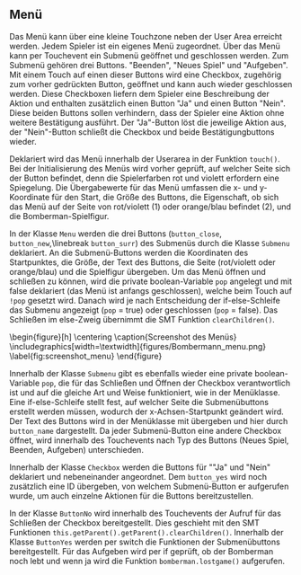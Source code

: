 ## Menü

Das Menü kann über eine kleine Touchzone neben der User Area erreicht werden. Jedem Spieler ist ein eigenes Menü zugeordnet. Über das Menü kann per Touchevent ein Submenü geöffnet und geschlossen werden. Zum Submenü gehören drei Buttons. "Beenden", "Neues Spiel" und "Aufgeben". Mit einem Touch auf einen dieser Buttons wird eine Checkbox, zugehörig zum vorher gedrückten Button, geöffnet und kann auch wieder geschlossen werden. Diese Checkboxen liefern dem Spieler eine Beschreibung der Aktion und enthalten zusätzlich einen Button "Ja" und einen Button "Nein". Diese beiden Buttons sollen verhindern, dass der Spieler eine Aktion ohne weitere Bestätigung ausführt. Der "Ja"-Button löst die jeweilige Aktion aus, der "Nein"-Button schließt die Checkbox und beide Bestätigungbuttons wieder.

Deklariert wird das Menü innerhalb der Userarea in der Funktion  `touch()`. Bei der Initialisierung des Menüs wird vorher geprüft, auf welcher Seite sich der Button befindet, denn die Spielerfarben rot und violett erfordern eine Spiegelung. Die Übergabewerte für das Menü umfassen die x- und y-Koordinate für den Start, die Größe des Buttons, die Eigenschaft, ob sich das Menü auf der Seite von rot/violett (1) oder orange/blau befindet (2), und die Bomberman-Spielfigur.

In der Klasse `Menu` werden die drei Buttons (`button_close`, `button_new`,\linebreak `button_surr`) des Submenüs durch die Klasse `Submenu` deklariert. An die Submenü-Buttons werden die Koordinaten des Startpunktes, die Größe, der Text des Buttons, die Seite (rot/violett oder orange/blau) und die Spielfigur übergeben. Um das Menü öffnen und schließen zu können, wird die private boolean-Variable `pop` angelegt und mit false deklariert (das Menü ist anfangs geschlossen), welche beim Touch auf `!pop` gesetzt wird. Danach wird je nach Entscheidung der if-else-Schleife das Submenu angezeigt (`pop` = true) oder geschlossen (`pop` = false). Das Schließen im else-Zweig übernimmt die SMT Funktion `clearChildren()`.

\begin{figure}[h]
    \centering
    \caption{Screenshot des Menüs}
    \includegraphics[width=\textwidth]{figures/Bombermann_menu.png}
    \label{fig:screenshot_menu}
\end{figure}

Innerhalb der Klasse `Submenu` gibt es ebenfalls wieder eine private boolean-Variable `pop`, die für das Schließen und Öffnen der Checkbox verantwortlich ist und auf die gleiche Art und Weise funktioniert, wie in der Menüklasse. Eine if-else-Schleife stellt fest, auf welcher Seite die Submenübuttons erstellt werden müssen, wodurch der x-Achsen-Startpunkt geändert wird. Der Text des Buttons wird in der Menüklasse mit übergeben und hier durch `button_name` dargestellt. Da jeder Submenü-Button eine andere Checkbox öffnet, wird innerhalb des Touchevents nach Typ des Buttons (Neues Spiel, Beenden, Aufgeben) unterschieden.

Innerhalb der Klasse `Checkbox` werden die Buttons für ""Ja" und "Nein" deklariert und nebeneinander angeordnet. Dem `button_yes` wird noch zusätzlich eine ID übergeben, von welchem Submenü-Button er aufgerufen wurde, um auch einzelne Aktionen für die Buttons bereitzustellen.

In der Klasse `ButtonNo` wird innerhalb des Touchevents der Aufruf für das Schließen der Checkbox bereitgestellt. Dies geschieht mit den SMT Funktionen `this.getParent().getParent().clearChildren()`.
Innerhalb der Klasse `ButtonYes` werden per switch die Funktionen der Submenübuttons bereitgestellt. Für das Aufgeben wird per if geprüft, ob der Bomberman noch lebt und wenn ja wird die Funktion `bomberman.lostgame()`
aufgerufen.
